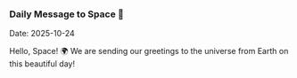 ### Daily Message to Space 🌌
Date: 2025-10-24

Hello, Space! 🌍 We are sending our greetings to the universe from Earth on this beautiful day!
